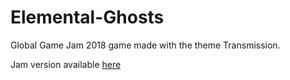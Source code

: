# Elemental-Ghosts
Global Game Jam 2018 game made with the theme Transmission.

Jam version available [here](https://globalgamejam.org/2018/games/element-cycle)


